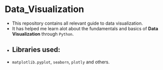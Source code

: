 # Data_Visualization
- This repository contains all relevant guide to data visualization.
- It has helped me learn alot about the fundamentals and basics of **Data Visualization** through `Python`.
- ## Libraries used:
- `matplotlib.pyplot`, `seaborn`, `plotly` and others.
